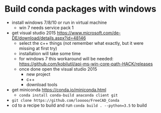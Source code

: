 # Build conda packages with windows

- install windows 7/8/10 or run in virtual machine
    - win 7 needs service pack 1
- get visual studio 2015 https://www.microsoft.com/de-DE/download/details.aspx?id=48146
    - select the c++ things (not remember what exactly, but it were missing at first try)
    - installation will take some time
    - for windows 7 this workaround will be needed:
    https://github.com/kobilutil/api-ms-win-core-path-HACK/releases
    - once done open the visual studio 2015
        - new project
        - c++
        - download tools
- get miniconda https://conda.io/miniconda.html
    - ```conda install conda-build anaconda client git```
- ```git clone https://github.com/looooo/FreeCAD_Conda```
- cd to a recipe to build and run ```conda build . --python=3.5``` to build
